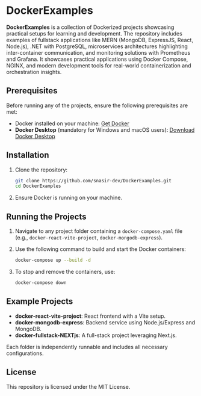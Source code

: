 # DockerExamples

**DockerExamples** is a collection of Dockerized projects showcasing practical setups for learning and development. The repository includes examples of fullstack applications like MERN (MongoDB, ExpressJS, React, Node.js), .NET with PostgreSQL, microservices architectures highlighting inter-container communication, and monitoring solutions with Prometheus and Grafana. It showcases practical applications using Docker Compose, NGINX, and modern development tools for real-world containerization and orchestration insights.

## Prerequisites

Before running any of the projects, ensure the following prerequisites are met:

- Docker installed on your machine: [Get Docker](https://docs.docker.com/get-docker/)
- **Docker Desktop** (mandatory for Windows and macOS users): [Download Docker Desktop](https://www.docker.com/products/docker-desktop)

## Installation

1. Clone the repository:

   ```bash
   git clone https://github.com/snasir-dev/DockerExamples.git
   cd DockerExamples
   ```

2. Ensure Docker is running on your machine.

## Running the Projects

1. Navigate to any project folder containing a `docker-compose.yaml` file (e.g., `docker-react-vite-project`, `docker-mongodb-express`).

2. Use the following command to build and start the Docker containers:

   ```bash
   docker-compose up --build -d
   ```

3. To stop and remove the containers, use:
   ```bash
   docker-compose down
   ```

## Example Projects

- **docker-react-vite-project**: React frontend with a Vite setup.
- **docker-mongodb-express**: Backend service using Node.js/Express and MongoDB.
- **docker-fullstack-NEXTjs**: A full-stack project leveraging Next.js.

Each folder is independently runnable and includes all necessary configurations.

## License

This repository is licensed under the MIT License.
